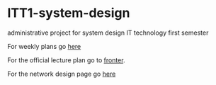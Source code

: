 # ITT1-system-design
administrative project for system design IT technology first semester

For weekly plans go [here](weekly_plans)

For the official lecture plan go to [fronter](https://fronter.com/eal/links/files.phtml/1261825527$31048836$/1st+Semester/01.+SEM+INFO/02.+Lecture+Plans/17A+ITT1+SD+lecture+plan.pdf).

For the network design page go [here](https://eal-it-technology.github.io/Network-design/)

